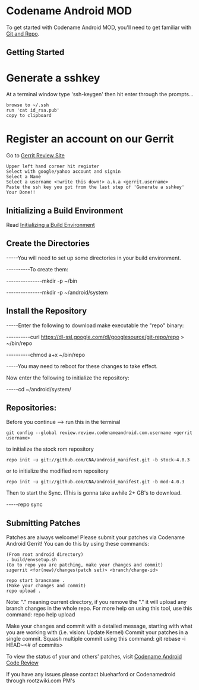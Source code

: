 Codename Android MOD
===========
To get started with Codename Android MOD, you'll need to get
familiar with [Git and Repo](http://source.android.com/source/version-control.html).

Getting Started
---------------

Generate a sshkey
=================
At a terminal window type 'ssh-keygen' then hit enter through the prompts...

	browse to ~/.ssh
	run 'cat id_rsa.pub'
	copy to clipboard

Register an account on our Gerrit
=================================
Go to [Gerrit Review Site](http://review.codenameandroid.com)

	Upper left hand corner hit register
	Select with google/yahoo account and signin
	Select a Name
	Select a username <!write this down!> a.k.a <gerrit.username>
	Paste the ssh key you got from the last step of 'Generate a sshkey'
	Your Done!!

Initializing a Build Environment
--------------------------

Read [Initializing a Build Environment](http://source.android.com/source/initializing.html)


Create the Directories
----------------------

-----You will need to set up some directories in your build environment.

----------To create them:

---------------mkdir -p ~/bin 

---------------mkdir -p ~/android/system 


Install the Repository
----------------------

-----Enter the following to download make executable the "repo" binary:

----------curl https://dl-ssl.google.com/dl/googlesource/git-repo/repo > ~/bin/repo

----------chmod a+x ~/bin/repo

-----You may need to reboot for these changes to take effect. 


Now enter the following to initialize the repository:

-----cd ~/android/system/ 

Repositories:
---------------

Before you continue --> run this in the terminal

	git config --global review.review.codenameandroid.com.username <gerrit username>

to initialize the stock rom repository


    repo init -u git://github.com/CNA/android_manifest.git -b stock-4.0.3
    
    
or to initialize the modified rom repository


    repo init -u git://github.com/CNA/android_manifest.git -b mod-4.0.3

    
    
Then to start the Sync. (This is gonna take awhile 2+ GB's to download.

-----repo sync 


Submitting Patches
------------------
Patches are always welcome!  Please submit your patches via Codename Android Gerrit!
You can do this by using these commands:

    (From root android directory)
    . build/envsetup.sh
    (Go to repo you are patching, make your changes and commit)
    szgerrit <for(new)/changes(patch set)> <branch/change-id> 

    repo start brancname .
    (Make your changes and commit)
    repo upload .
Note: "." meaning current directory, if you remove the "." it will upload any branch changes in the whole repo.
For more help on using this tool, use this command: repo help upload

Make your changes and commit with a detailed message, starting with what you are working with (i.e. vision: Update Kernel)
Commit your patches in a single commit. Squash multiple commit using this command: git rebase -i HEAD~<# of commits>

To view the status of your and others' patches, visit [Codename Android Code Review](http://review.codenameandroid.com/)


If you have any issues please contact blueharford or Codenamedroid through rootzwiki.com PM's
